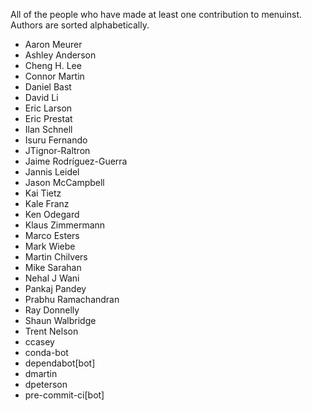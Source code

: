 All of the people who have made at least one contribution to menuinst.
Authors are sorted alphabetically.

* Aaron Meurer
* Ashley Anderson
* Cheng H. Lee
* Connor Martin
* Daniel Bast
* David Li
* Eric Larson
* Eric Prestat
* Ilan Schnell
* Isuru Fernando
* JTignor-Raltron
* Jaime Rodríguez-Guerra
* Jannis Leidel
* Jason McCampbell
* Kai Tietz
* Kale Franz
* Ken Odegard
* Klaus Zimmermann
* Marco Esters
* Mark Wiebe
* Martin Chilvers
* Mike Sarahan
* Nehal J Wani
* Pankaj Pandey
* Prabhu Ramachandran
* Ray Donnelly
* Shaun Walbridge
* Trent Nelson
* ccasey
* conda-bot
* dependabot[bot]
* dmartin
* dpeterson
* pre-commit-ci[bot]
